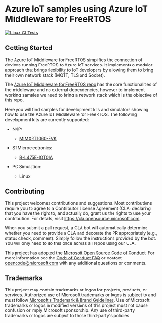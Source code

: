 # Azure IoT samples using Azure IoT Middleware for FreeRTOS

<!-- markdown-link-check-disable -->
[![Linux CI Tests](https://github.com/Azure-Samples/iot-middleware-freertos-samples/actions/workflows/ci_tests_linux.yml/badge.svg)](https://github.com/Azure-Samples/iot-middleware-freertos-samples/actions/workflows/ci_tests_linux.yml)
<!-- markdown-link-check-enable-->

## Getting Started

The Azure IoT Middleware for FreeRTOS simplifies the connection of devices running FreeRTOS to Azure IoT services. It implements a modular approach that brings flexibility to IoT developers by allowing them to bring their own network stack (MQTT, TLS and Socket).

The [Azure IoT Middleware for FreeRTOS repo](https://github.com/Azure/azure-iot-middleware-freertos) has the core functionalities of the middleware and no external dependencies, however to implement working samples we need to bring a network stack which is the objective of this repo. 

Here you will find samples for development kits and simulators showing how to use the Azure IoT Middleware for FreeRTOS. The following development kits are currently supported:

* NXP:
  * [MIMXRT1060-EVK](demos/projects/NXP/mimxrt1060/)

* STMicroelectronics:
  * [B-L475E-IOT01A](demos/projects/ST/b-l475e-iot01a/)

* PC Simulation:
  * [Linux](demos/projects/PC/linux/)

## Contributing

This project welcomes contributions and suggestions.  Most contributions require you to agree to a
Contributor License Agreement (CLA) declaring that you have the right to, and actually do, grant us
the rights to use your contribution. For details, visit https://cla.opensource.microsoft.com.

When you submit a pull request, a CLA bot will automatically determine whether you need to provide
a CLA and decorate the PR appropriately (e.g., status check, comment). Simply follow the instructions
provided by the bot. You will only need to do this once across all repos using our CLA.

This project has adopted the [Microsoft Open Source Code of Conduct](https://opensource.microsoft.com/codeofconduct/).
For more information see the [Code of Conduct FAQ](https://opensource.microsoft.com/codeofconduct/faq/) or
contact [opencode@microsoft.com](mailto:opencode@microsoft.com) with any additional questions or comments.

## Trademarks

This project may contain trademarks or logos for projects, products, or services. Authorized use of Microsoft 
trademarks or logos is subject to and must follow 
[Microsoft's Trademark & Brand Guidelines](https://www.microsoft.com/en-us/legal/intellectualproperty/trademarks/usage/general).
Use of Microsoft trademarks or logos in modified versions of this project must not cause confusion or imply Microsoft sponsorship.
Any use of third-party trademarks or logos are subject to those third-party's policies